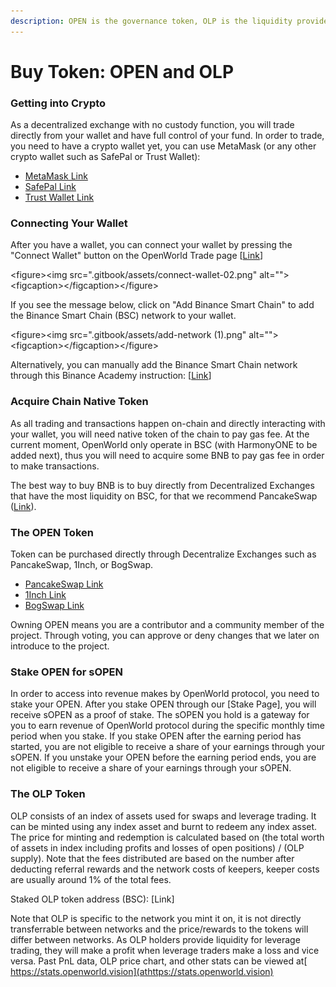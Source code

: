 ```yaml
---
description: OPEN is the governance token, OLP is the liquidity provider token
---
```


# Buy Token: OPEN and OLP

### Getting into Crypto <a href="#overview" id="overview"></a>

As a decentralized exchange with no custody function, you will trade directly from your wallet and have full control of your fund. In order to trade, you need to have a crypto wallet yet, you can use MetaMask (or any other crypto wallet such as SafePal or Trust Wallet):

* [MetaMask Link](https://metamask.io/download.html)
* [SafePal Link](https://www.safepal.com/download)
* [Trust Wallet Link](https://trustwallet.com/)

### **Connecting Your Wallet**

After you have a wallet, you can connect your wallet by pressing the "Connect Wallet" button on the OpenWorld Trade page \[[Link](https://app.openworld.vision/#/trade)]&#x20;

\<figure>\<img src=".gitbook/assets/connect-wallet-02.png" alt="">\<figcaption>\</figcaption>\</figure>

If you see the message below, click on "Add Binance Smart Chain" to add the Binance Smart Chain (BSC) network to your wallet.

\<figure>\<img src=".gitbook/assets/add-network (1).png" alt="">\<figcaption>\</figcaption>\</figure>

Alternatively, you can manually add the Binance Smart Chain network through this Binance Academy instruction: \[[Link](https://academy.binance.com/en/articles/connecting-metamask-to-binance-smart-chain)]

### Acquire Chain Native Token

As all trading and transactions happen on-chain and directly interacting with your wallet, you will need native token of the chain to pay gas fee.  At the current moment, OpenWorld only operate in BSC (with HarmonyONE to be added next), thus you will need to acquire some BNB to pay gas fee in order to make transactions.

The best way to buy BNB is to buy directly from Decentralized Exchanges that have the most liquidity on BSC, for that we recommend PancakeSwap ([Link](https://pancakeswap.finance/)).

### The OPEN Token <a href="#overview" id="overview"></a>

Token can be purchased directly through Decentralize Exchanges such as PancakeSwap, 1Inch, or BogSwap. &#x20;

* [PancakeSwap Link](https://pancakeswap.finance/swap?outputCurrency=0x27a339d9B59b21390d7209b78a839868E319301B\&inputCurrency=0xe9e7CEA3DedcA5984780Bafc599bD69ADd087D56)
* [1Inch Link](https://app.1inch.io/#/56/unified/swap/BNB/OPEN)
* [BogSwap Link](https://app.bogged.finance/bsc/swap?tokenIn=0xe9e7cea3dedca5984780bafc599bd69add087d56\&tokenOut=0x27a339d9B59b21390d7209b78a839868E319301B\&utm\_source=telegram\&utm\_medium=tgbot\&utm\_campaign=OPEN)

Owning OPEN means you are a contributor and a community member of the project.  Through voting, you can approve or deny changes that we later on introduce to the project.

### Stake OPEN for sOPEN

In order to access into revenue makes by OpenWorld protocol, you need to stake your OPEN.  After you stake OPEN through our \[Stake Page], you will receive sOPEN as a proof of stake.  The sOPEN you hold is a gateway for you to earn revenue of OpenWorld protocol during the specific monthly time period when you stake.  If you stake OPEN after the earning period has started, you are not eligible to receive a share of your earnings through your sOPEN.  If you unstake your OPEN before the earning period ends, you are not eligible to receive a share of your earnings through your sOPEN.

### The OLP Token <a href="#overview" id="overview"></a>

OLP consists of an index of assets used for swaps and leverage trading. It can be minted using any index asset and burnt to redeem any index asset.  The price for minting and redemption is calculated based on (the total worth of assets in index including profits and losses of open positions) / (OLP supply).  Note that the fees distributed are based on the number after deducting referral rewards and the network costs of keepers, keeper costs are usually around 1% of the total fees.&#x20;

Staked OLP token address (BSC): \[Link]

Note that OLP is specific to the network you mint it on, it is not directly transferrable between networks and the price/rewards to the tokens will differ between networks.  As OLP holders provide liquidity for leverage trading, they will make a profit when leverage traders make a loss and vice versa.  Past PnL data, OLP price chart, and other stats can be viewed at[ https://stats.openworld.vision](athttps://stats.openworld.vision)

